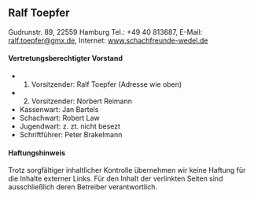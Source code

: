 ## Ralf Toepfer
  Gudrunstr. 89, 22559 Hamburg
  Tel.: +49 40 813687, E-Mail: ralf.toepfer@gmx.de, Internet: www.schachfreunde-wedel.de

#### Vertretungsberechtigter Vorstand
  * 1. Vorsitzender: Ralf Toepfer (Adresse wie oben)
  * 2. Vorsitzender: Norbert Reimann
  * Kassenwart: Jan Bartels
  * Schachwart: Robert Law
  * Jugendwart: z. zt. nicht besezt
  * Schriftführer: Peter Brakelmann


#### Haftungshinweis
  Trotz sorgfältiger inhaltlicher Kontrolle übernehmen wir keine Haftung für die Inhalte externer Links. Für den Inhalt der verlinkten Seiten sind ausschließlich deren Betreiber verantwortlich.
